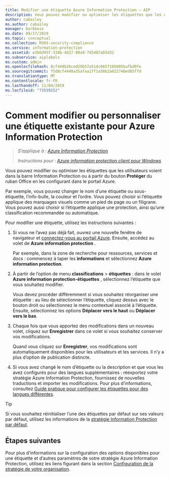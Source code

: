 ```yaml
---
title: Modifier une étiquette Azure Information Protection – AIP
description: Vous pouvez modifier ou optimiser les étiquettes que les utilisateurs voient dans la barre Information Protection en les configurant dans la stratégie Azure Information Protection.
author: cabailey
ms.author: cabailey
manager: barbkess
ms.date: 09/17/2019
ms.topic: conceptual
ms.collection: M365-security-compliance
ms.service: information-protection
ms.assetid: e3b6d95f-334b-4d17-80a9-7d5487ab5d32
ms.subservice: aiplabels
ms.custom: admin
ms.openlocfilehash: 8cf449b26ced29b57a51dc6657105805bafbd9fe
ms.sourcegitcommit: f5d8cf4440a35afaa1ff1a58b2a022740ed85ffd
ms.translationtype: MT
ms.contentlocale: fr-FR
ms.lasthandoff: 11/04/2019
ms.locfileid: "73559252"
---
```

# <a name="how-to-change-or-customize-an-existing-label-for-azure-information-protection"></a>Comment modifier ou personnaliser une étiquette existante pour Azure Information Protection

>*S’applique à : [Azure Information Protection](https://azure.microsoft.com/pricing/details/information-protection)*
>
> *Instructions pour : [Azure information protection client pour Windows](faqs.md#whats-the-difference-between-the-azure-information-protection-client-and-the-azure-information-protection-unified-labeling-client)*

Vous pouvez modifier ou optimiser les étiquettes que les utilisateurs voient dans la barre Information Protection ou à partir du bouton **Protéger** du ruban Office en les configurant dans le portail Azure.

Par exemple, vous pouvez changer le nom d’une étiquette ou sous-étiquette, l’info-bulle, la couleur et l’ordre. Vous pouvez choisir si l’étiquette applique des marquages visuels comme un pied de page ou un filigrane. Vous pouvez aussi choisir si l’étiquette applique une protection, ainsi qu’une classification recommandée ou automatique.

Pour modifier une étiquette, utilisez les instructions suivantes :

1. Si vous ne l’avez pas déjà fait, ouvrez une nouvelle fenêtre de navigateur et [connectez-vous au portail Azure](configure-policy.md#signing-in-to-the-azure-portal). Ensuite, accédez au volet de **Azure information protection** . 
    
    Par exemple, dans la zone de recherche pour ressources, services et docs : commencez à taper les **informations** et sélectionnez **Azure information protection**.

2. À partir de l’option de menu **classifications** > **étiquettes** : dans le volet **Azure information protection-étiquettes** , sélectionnez l’étiquette que vous souhaitez modifier.

    Vous devez procéder différemment si vous souhaitez réorganiser une étiquette : au lieu de sélectionner l’étiquette, cliquez dessus avec le bouton droit ou sélectionnez le menu contextuel associé à l’étiquette. Ensuite, sélectionnez les options **Déplacer vers le haut** ou **Déplacer vers le bas**.

3. Chaque fois que vous apportez des modifications dans un nouveau volet, cliquez sur **Enregistrer** dans ce volet si vous souhaitez conserver vos modifications.
    
    Quand vous cliquez sur **Enregistrer**, vos modifications sont automatiquement disponibles pour les utilisateurs et les services. Il n’y a plus d’option de publication distincte.

4. Si vous avez changé le nom d’étiquette ou la description et que vous les avez configurés pour des langues supplémentaires : réexportez votre stratégie Azure Information Protection, fournissez de nouvelles traductions et importer les modifications. Pour plus d’informations, consultez [Guide pratique pour configurer les étiquettes pour des langues différentes](configure-policy-languages.md).

> [!TIP]
>Si vous souhaitez réinitialiser l’une des étiquettes par défaut sur ses valeurs par défaut, utilisez les informations de la [stratégie Information Protection par défaut](configure-policy-default.md).

## <a name="next-steps"></a>Étapes suivantes

Pour plus d’informations sur la configuration des options disponibles pour une étiquette et d’autres paramètres de votre stratégie Azure Information Protection, utilisez les liens figurant dans la section [Configuration de la stratégie de votre organisation](configure-policy.md#configuring-your-organizations-policy).



